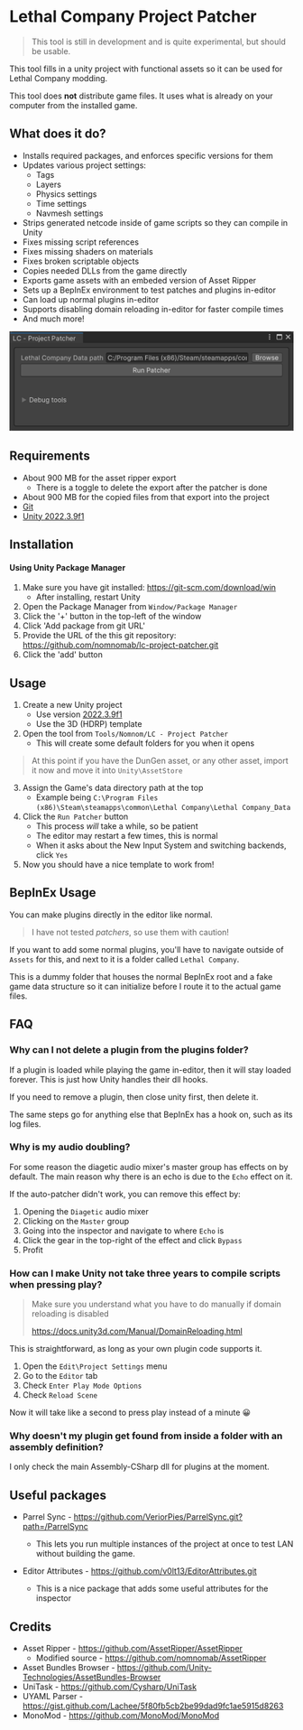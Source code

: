 ﻿# Lethal Company Project Patcher

> This tool is still in development and is quite experimental, but should be usable.

This tool fills in a unity project with functional assets so it can be used for Lethal Company modding.

This tool does **not** distribute game files. It uses what is already on your computer from the installed game.

## What does it do?

- Installs required packages, and enforces specific versions for them
- Updates various project settings:
  - Tags
  - Layers
  - Physics settings
  - Time settings
  - Navmesh settings
- Strips generated netcode inside of game scripts so they can compile in Unity
- Fixes missing script references
- Fixes missing shaders on materials
- Fixes broken scriptable objects
- Copies needed DLLs from the game directly
- Exports game assets with an embeded version of Asset Ripper
- Sets up a BepInEx environment to test patches and plugins in-editor
- Can load up normal plugins in-editor
- Supports disabling domain reloading in-editor for faster compile times
- And much more!

![image](./Images~/preview_2.png)

## Requirements

- About 900 MB for the asset ripper export
  - There is a toggle to delete the export after the patcher is done
- About 900 MB for the copied files from that export into the project
- [Git](https://git-scm.com/download/win)
- [Unity 2022.3.9f1](https://unity.com/releases/editor/archive)

## Installation
#### Using Unity Package Manager

1. Make sure you have git installed: https://git-scm.com/download/win
    - After installing, restart Unity
2. Open the Package Manager from `Window/Package Manager`
3. Click the '+' button in the top-left of the window
4. Click 'Add package from git URL'
5. Provide the URL of the this git repository: https://github.com/nomnomab/lc-project-patcher.git
6. Click the 'add' button

## Usage

1. Create a new Unity project
    - Use version [2022.3.9f1](https://unity.com/releases/editor/archive)
    - Use the 3D (HDRP) template
2. Open the tool from `Tools/Nomnom/LC - Project Patcher`
    - This will create some default folders for you when it opens
> At this point if you have the DunGen asset, or any other asset, import it now and move it into `Unity\AssetStore`

3. Assign the Game's data directory path at the top
    - Example being `C:\Program Files (x86)\Steam\steamapps\common\Lethal Company\Lethal Company_Data`
4. Click the `Run Patcher` button
    - This process *will* take a while, so be patient
    - The editor may restart a few times, this is normal
    - When it asks about the New Input System and switching backends, click `Yes`
7. Now you should have a nice template to work from!

## BepInEx Usage

You can make plugins directly in the editor like normal.

> I have not tested *patchers*, so use them with caution!

If you want to add some normal plugins, you'll have to navigate outside of `Assets` for this, and next to it is a folder called `Lethal Company`.

This is a dummy folder that houses the normal BepInEx root and a fake game data structure so it can initialize before I route it to the actual game files.

## FAQ

### Why can I not delete a plugin from the plugins folder?

If a plugin is loaded while playing the game in-editor, then it will stay loaded forever. This is just how Unity handles their dll hooks.

If you need to remove a plugin, then close unity first, then delete it.

The same steps go for anything else that BepInEx has a hook on, such as its log files.

### Why is my audio doubling?

For some reason the diagetic audio mixer's master group has effects on by default. The main reason why there is an echo
is due to the `Echo` effect on it. 

If the auto-patcher didn't work, you can remove this effect by:

1. Opening the `Diagetic` audio mixer
2. Clicking on the `Master` group
3. Going into the inspector and navigate to where `Echo` is
4. Click the gear in the top-right of the effect and click `Bypass`
5. Profit

### How can I make Unity not take three years to compile scripts when pressing play?

> Make sure you understand what you have to do manually if domain reloading is disabled
> 
> https://docs.unity3d.com/Manual/DomainReloading.html

This is straightforward, as long as your own plugin code supports it.

1. Open the `Edit\Project Settings` menu
2. Go to the `Editor` tab
3. Check `Enter Play Mode Options`
4. Check `Reload Scene`

Now it will take like a second to press play instead of a minute 😀

### Why doesn't my plugin get found from inside a folder with an assembly definition?

I only check the main Assembly-CSharp dll for plugins at the moment.

## Useful packages

- Parrel Sync - https://github.com/VeriorPies/ParrelSync.git?path=/ParrelSync
  - This lets you run multiple instances of the project at once to test LAN without building the game.

- Editor Attributes - https://github.com/v0lt13/EditorAttributes.git
  - This is a nice package that adds some useful attributes for the inspector

## Credits

- Asset Ripper - https://github.com/AssetRipper/AssetRipper
  - Modified source - https://github.com/nomnomab/AssetRipper
- Asset Bundles Browser - https://github.com/Unity-Technologies/AssetBundles-Browser
- UniTask - https://github.com/Cysharp/UniTask
- UYAML Parser - https://gist.github.com/Lachee/5f80fb5cb2be99dad9fc1ae5915d8263
- MonoMod - https://github.com/MonoMod/MonoMod